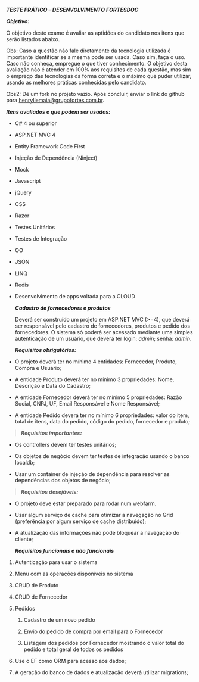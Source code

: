 ***TESTE PRÁTICO – DESENVOLVIMENTO FORTESDOC***

***Objetivo:***

O objetivo deste exame é avaliar as aptidões do candidato nos itens que serão listados abaixo.

Obs: Caso a questão não fale diretamente da tecnologia utilizada é importante identificar se a mesma pode ser usada. Caso sim, faça o uso. Caso não conheça, empregue o que tiver conhecimento. O objetivo desta avaliação não é atender em 100% aos requisitos de cada questão, mas sim o emprego das tecnologias da forma correta e o máximo que puder utilizar, usando as melhores práticas conhecidas pelo candidato.

Obs2: Dê um fork no projeto vazio. Após concluir, enviar o link do github para henryllemaia@grupofortes.com.br.

***Itens avaliados e que podem ser usados:***

-   C\# 4 ou superior

-   ASP.NET MVC 4

-   Entity Framework Code First

-   Injeção de Dependência (Ninject)

-   Mock

-   Javascript

-   jQuery

-   CSS

-   Razor

-   Testes Unitários

-   Testes de Integração

-   OO

-   JSON

-   LINQ

-   Redis

-   Desenvolvimento de apps voltada para a CLOUD

    ***Cadastro de fornecedores e produtos***

    Deverá ser construído um projeto em ASP.NET MVC (&gt;=4), que deverá ser responsável pelo cadastro de fornecedores, produtos e pedido dos fornecedores. O sistema só poderá ser acessado mediante uma simples autenticação de um usuário, que deverá ter login: *admin*; senha: *admin.*

    ***Requisitos obrigatórios:***

<!-- -->

-   O projeto deverá ter no mínimo 4 entidades: Fornecedor, Produto, Compra e Usuario;

-   A entidade Produto deverá ter no mínimo 3 propriedades: Nome, Descrição e Data do Cadastro;

-   A entidade Fornecedor deverá ter no mínimo 5 propriedades: Razão Social, CNPJ,  UF, Email Responsável e Nome Responsável;

-   A entidade Pedido deverá ter no mínimo 6 propriedades: valor do item, total de itens, data do pedido, código do pedido, fornecedor e produto;

> ***Requisitos importantes:***

-   Os controllers devem ter testes unitários;

-   Os objetos de negócio devem ter testes de integração usando o banco localdb;

-   Usar um container de injeção de dependência para resolver as dependências dos objetos de negócio;

> ***Requisitos desejáveis:***

-   O projeto deve estar preparado para rodar num webfarm.

-   Usar algum serviço de cache para otimizar a navegação no Grid (preferência por algum serviço de cache distribuído);

-   A atualização das informações não pode bloquear a navegação do cliente;

    ***Requisitos funcionais e não funcionais***

1.  Autenticação para usar o sistema

2.  Menu com as operações disponíveis no sistema

3.  CRUD de Produto

4.  CRUD de Fornecedor

5.  Pedidos

    1.  Cadastro de um novo pedido

    2.  Envio do pedido de compra por email para o Fornecedor

    3.  Listagem dos pedidos por Fornecedor mostrando o valor total do pedido e total geral de todos os pedidos

6.  Use o EF como ORM para acesso aos dados;

7.  A geração do banco de dados e atualização deverá utilizar migrations;
